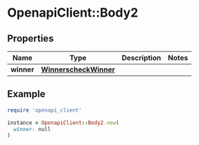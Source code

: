 # OpenapiClient::Body2

## Properties

| Name | Type | Description | Notes |
| ---- | ---- | ----------- | ----- |
| **winner** | [**WinnerscheckWinner**](WinnerscheckWinner.md) |  |  |

## Example

```ruby
require 'openapi_client'

instance = OpenapiClient::Body2.new(
  winner: null
)
```

